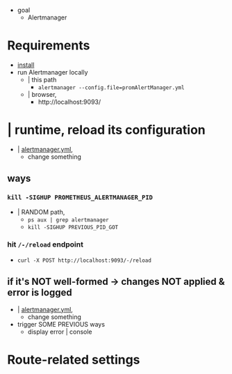 * goal
  * Alertmanager

# Requirements
* [install](/prometheus-alertmanager/README.md#install)
* run Alertmanager locally
  * | this path
      * `alertmanager --config.file=promAlertManager.yml`
  * | browser,
      * http://localhost:9093/

# | runtime, reload its configuration
* | [alertmanager.yml](alertmanager.yml),
  * change something

## ways
### `kill -SIGHUP PROMETHEUS_ALERTMANAGER_PID`
* | RANDOM path,
  * `ps aux | grep alertmanager`
  * `kill -SIGHUP PREVIOUS_PID_GOT`

### hit `/-/reload` endpoint
* `curl -X POST http://localhost:9093/-/reload`

## if it's NOT well-formed -> changes NOT applied & error is logged
* | [alertmanager.yml](alertmanager.yml),
  * change something
* trigger SOME PREVIOUS ways
  * display error | console


# Route-related settings
## 

